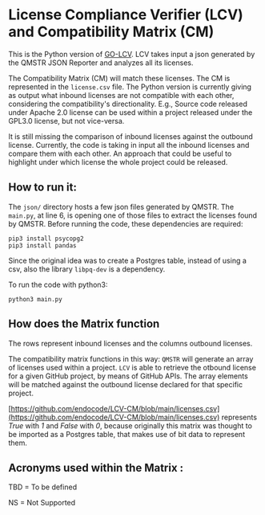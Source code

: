 # License Compliance Verifier (LCV) and Compatibility Matrix (CM)

This is the Python version of [GO-LCV](https://github.com/endocode/GO-LCV).
LCV takes input a json generated by the QMSTR JSON Reporter and analyzes all its licenses.

The Compatibility Matrix (CM) will match these licenses. The CM is represented in the `license.csv` file.
The Python version is currently giving as output what inbound licenses are not compatible with each other, considering the compatibility's directionality.
E.g., Source code released under Apache 2.0 license can be used within a project released under the GPL3.0 license, but not vice-versa.

It is still missing the comparison of inbound licenses against the outbound license.
Currently, the code is taking in input all the inbound licenses and compare them with each other. An approach that could be useful to highlight under which license the whole project could be released.

## How to run it:
The `json/` directory hosts a few json files generated by QMSTR.
The `main.py`, at line 6, is opening one of those files to extract the licenses found by QMSTR.
Before running the code, these dependencies are required:
```
pip3 install psycopg2
pip3 install pandas

```
Since the original idea was to create a Postgres table, instead of using a csv, also the library `libpq-dev` is a dependency.

To run the code with python3:
```
python3 main.py  
```

## How does the Matrix function
The rows represent inbound licenses and the columns outbound licenses.

The compatibility matrix functions in this way:
`QMSTR` will generate an array of licenses used within a project.
`LCV` is able to retrieve the otbound license for a given GitHub project, by means of GitHub APIs. 
The array elements will be matched against the outbound license declared for that specific project.

[https://github.com/endocode/LCV-CM/blob/main/licenses.csv](https://github.com/endocode/LCV-CM/blob/main/licenses.csv) represents *True* with *1* and *False* with *0*, because originally this matrix was thought to be imported as a Postgres table, that makes use of bit data to represent them.

## Acronyms used within the Matrix :

TBD = To be defined

NS = Not Supported


